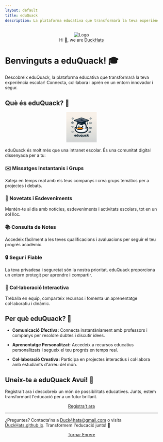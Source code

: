 ```yaml
---
layout: default
title: eduQuack
description: La plataforma educativa que transformarà la teva experiència escolar!
---
```

<p align="center">
  <img src="https://github.com/DuckHats.png" width="100" alt="Logo"/><br/>
  Hi 👋, we are <a href="https://github.com/DuckHats">DuckHats</a>
</p>

# Benvinguts a eduQuack! 🎓

Descobreix eduQuack, la plataforma educativa que transformarà la teva experiència escolar! Connecta, col·labora i aprèn en un entorn innovador i segur.

## Què és eduQuack? 🚀

<p align="center">
  <img src="./eduQuack.jpg" width="100" alt="Logo"/>
</p>

eduQuack és molt més que una intranet escolar. És una comunitat digital dissenyada per a tu:

### ✉️ Missatges Instantanis i Grups

Xateja en temps real amb els teus companys i crea grups temàtics per a projectes i debats.

### 📅 Novetats i Esdeveniments

Mantén-te al dia amb notícies, esdeveniments i activitats escolars, tot en un sol lloc.

### 📚 Consulta de Notes

Accedeix fàcilment a les teves qualificacions i avaluacions per seguir el teu progrés acadèmic.

### 🔒 Segur i Fiable

La teva privadesa i seguretat són la nostra prioritat. eduQuack proporciona un entorn protegit per aprendre i compartir.

### 🤝 Col·laboració Interactiva

Treballa en equip, comparteix recursos i fomenta un aprenentatge col·laboratiu i dinàmic.

## Per què eduQuack? 🌟

- **Comunicació Efectiva:** Connecta instantàniament amb professors i companys per resoldre dubtes i discutir idees.

- **Aprenentatge Personalitzat:** Accedeix a recursos educatius personalitzats i segueix el teu progrés en temps real.

- **Col·laboració Creativa:** Participa en projectes interactius i col·labora amb estudiants d'arreu del món.

## Uneix-te a eduQuack Avui! 🚀

Registra't ara i descobreix un món de possibilitats educatives. Junts, estem transformant l'educació per a un futur brillant.

<p align="center">
  <a href="https://github.com/DuckHats">Registra't ara</a>
</p>

---

¿Preguntes? Contacta'ns a [Duck4hats@gmail.com](mailto:duck4hats@gmail.com) o visita [DuckHats.github.io](https://DuckHats.github.com). Transformem l'educació junts! 🌟

<p align="center">
  <a href="./">Tornar Enrere</a>
</p>

